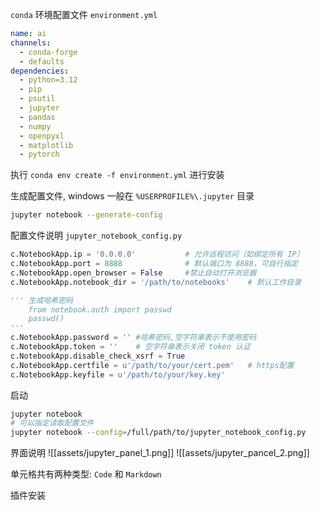  `conda` 环境配置文件 `environment.yml`
```yaml
name: ai
channels:
  - conda-forge
  - defaults
dependencies:
  - python=3.12
  - pip
  - psutil
  - jupyter
  - pandas
  - numpy
  - openpyxl
  - matplotlib
  - pytorch
```
执行 `conda env create -f environment.yml` 进行安装

生成配置文件, windows 一般在 `%USERPROFILE%\.jupyter` 目录
```bash
jupyter notebook --generate-config
```

配置文件说明 `jupyter_notebook_config.py` 
```python
c.NotebookApp.ip = '0.0.0.0'           # 允许远程访问（如绑定所有 IP）
c.NotebookApp.port = 8888              # 默认端口为 8888，可自行指定
c.NotebookApp.open_browser = False     #禁止自动打开浏览器
c.NotebookApp.notebook_dir = '/path/to/notebooks'    # 默认工作目录

''' 生成哈希密码
	from notebook.auth import passwd
	passwd()
'''
c.NotebookApp.password = '' #哈希密码,空字符串表示不使用密码
c.NotebookApp.token = ''    # 空字符串表示关闭 token 认证
c.NotebookApp.disable_check_xsrf = True
c.NotebookApp.certfile = u'/path/to/your/cert.pem'   # https配置
c.NotebookApp.keyfile = u'/path/to/your/key.key'
```

启动
```bash
jupyter notebook
# 可以指定读取配置文件
jupyter notebook --config=/full/path/to/jupyter_notebook_config.py
```

界面说明
![[assets/jupyter_panel_1.png]]
![[assets/jupyter_pancel_2.png]]

单元格共有两种类型: `Code` 和 `Markdown`

插件安装

